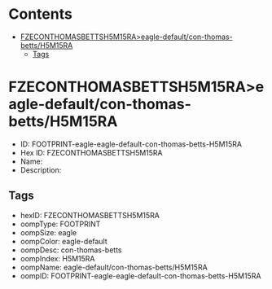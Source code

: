 



Contents
========

* [FZECONTHOMASBETTSH5M15RA>eagle-default/con-thomas-betts/H5M15RA](#fzeconthomasbettsh5m15raeagle-defaultcon-thomas-bettsh5m15ra)
	* [Tags](#tags)

# FZECONTHOMASBETTSH5M15RA>eagle-default/con-thomas-betts/H5M15RA

- ID: FOOTPRINT-eagle-eagle-default-con-thomas-betts-H5M15RA
- Hex ID: FZECONTHOMASBETTSH5M15RA
- Name: 
- Description: 

## Tags

- hexID: FZECONTHOMASBETTSH5M15RA
- oompType: FOOTPRINT
- oompSize: eagle
- oompColor: eagle-default
- oompDesc: con-thomas-betts
- oompIndex: H5M15RA
- oompName: eagle-default/con-thomas-betts/H5M15RA
- oompID: FOOTPRINT-eagle-eagle-default-con-thomas-betts-H5M15RA
